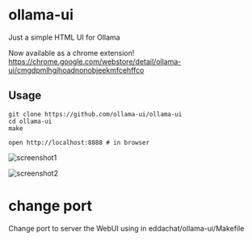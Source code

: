 # ollama-ui

Just a simple HTML UI for Ollama

Now available as a chrome extension!
https://chrome.google.com/webstore/detail/ollama-ui/cmgdpmlhgjhoadnonobjeekmfcehffco

## Usage

```
git clone https://github.com/ollama-ui/ollama-ui
cd ollama-ui
make

open http://localhost:8888 # in browser
```

![screenshot1](/screenshot1.jpg?raw=true)

![screenshot2](/screenshot2.jpg?raw=true)


# change port

Change port to server the WebUI using in eddachat/ollama-ui/Makefile